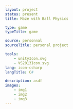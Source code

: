```yaml
---
layout: project
status: present
title: Maze with Ball Physics

type: game
typeTitle: game

source: personnal
sourceTitle: personal project

tools:
    - unityIcon.svg
    - VS2013Icon.svg
lang: icon-csharp
langTitle: C#

description: asdf
images: 
    - img1
    - img2
    - img3
---
```

